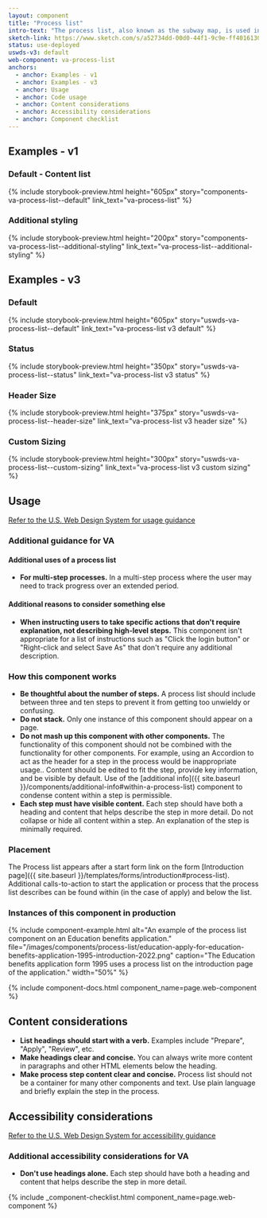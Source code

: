```yaml
---
layout: component
title: "Process list"
intro-text: "The process list, also known as the subway map, is used in a static informational context to describe the process to apply for a benefit or to provide tracking information to a user where they are in a given process."
sketch-link: https://www.sketch.com/s/a52734dd-00d0-44f1-9c9e-ff4016130e5c/p/6C4E1C75-E50B-4690-AB3F-27F7C3F297C6/canvas
status: use-deployed
uswds-v3: default
web-component: va-process-list
anchors:
  - anchor: Examples - v1
  - anchor: Examples - v3
  - anchor: Usage
  - anchor: Code usage
  - anchor: Content considerations
  - anchor: Accessibility considerations
  - anchor: Component checklist
---
```


## Examples - v1

### Default - Content list

{% include storybook-preview.html height="605px" story="components-va-process-list--default" link_text="va-process-list" %}

### Additional styling

{% include storybook-preview.html height="200px" story="components-va-process-list--additional-styling" link_text="va-process-list--additional-styling" %}

## Examples - v3

### Default

{% include storybook-preview.html height="605px" story="uswds-va-process-list--default" link_text="va-process-list v3 default" %}

### Status

{% include storybook-preview.html height="350px" story="uswds-va-process-list--status" link_text="va-process-list v3 status" %}

### Header Size

{% include storybook-preview.html height="375px" story="uswds-va-process-list--header-size" link_text="va-process-list v3 header size" %}

### Custom Sizing

{% include storybook-preview.html height="300px" story="uswds-va-process-list--custom-sizing" link_text="va-process-list v3 custom sizing" %}

## Usage

<a class="vads-c-action-link--blue" href="https://designsystem.digital.gov/components/process-list/">Refer to the U.S. Web Design System for usage guidance</a>

### Additional guidance for VA

#### Additional uses of a process list

* **For multi-step processes.** In a multi-step process where the user may need to track progress over an extended period.

#### Additional reasons to consider something else

* **When instructing users to take specific actions that don't require explanation, not describing high-level steps.** This component isn't appropriate for a list of instructions such as "Click the login button" or "Right-click and select Save As" that don't require any additional description.

### How this component works

* **Be thoughtful about the number of steps.** A process list should include between three and ten steps to prevent it from getting too unwieldy or confusing.
* **Do not stack.** Only one instance of this component should appear on a page.
* **Do not mash up this component with other components.** The functionality of this component should not be combined with the functionality for other components. For example, using an Accordion to act as the header for a step in the process would be inappropriate usage.. Content should be edited to fit the step, provide key information, and be visible by default. Use of the [additional info]({{ site.baseurl }}/components/additional-info#within-a-process-list) component to condense content within a step is permissible. 
* **Each step must have visible content.** Each step should have both a heading and content that helps describe the step in more detail. Do not collapse or hide all content within a step. An explanation of the step is minimally required.

### Placement

The Process list appears after a start form link on the form [Introduction page]({{ site.baseurl }}/templates/forms/introduction#process-list). Additional calls-to-action to start the application or process that the process list describes can be found within (in the case of apply) and below the list.

### Instances of this component in production

{% include component-example.html alt="An example of the process list component on an Education benefits application." file="/images/components/process-list/education-apply-for-education-benefits-application-1995-introduction-2022.png" caption="The Education benefits application form 1995 uses a process list on the introduction page of the application." width="50%" %}

{% include component-docs.html component_name=page.web-component %}

## Content considerations

* **List headings should start with a verb.** Examples include "Prepare", "Apply", "Review", etc.
* **Make headings clear and concise.** You can always write more content in paragraphs and other HTML elements below the heading.
* **Make process step content clear and concise.** Process list should not be a container for many other components and text. Use plain language and briefly explain the step in the process.

## Accessibility considerations

<a class="vads-c-action-link--blue" href="https://designsystem.digital.gov/components/process-list/#accessibility-process-list">Refer to the U.S. Web Design System for accessibility guidance</a>

### Additional accessibility considerations for VA

* **Don't use headings alone.** Each step should have both a heading and content that helps describe the step in more detail.


{% include _component-checklist.html component_name=page.web-component %}